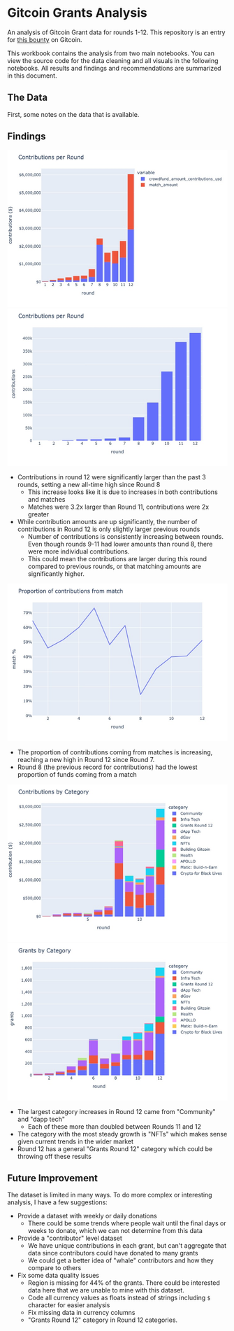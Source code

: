 # Gitcoin Grants Analysis

An analysis of Gitcoin Grant data for rounds 1-12. This repository is an entry for [this bounty](https://github.com/gitcoinco/skunkworks/issues/252#issue-1084213288) on Gitcoin.

This workbook contains the analysis from two main notebooks. You can view the source code for the data cleaning and all visuals in the following notebooks. All results and findings and recommendations are summarized in this document.

## The Data
First, some notes on the data that is available.


## Findings

![](./images/contrib_per_round_match.jpeg?raw=true)
![](./images/contributions_per_round.jpeg?raw=true)

* Contributions in round 12 were significantly larger than the past 3 rounds, setting a new all-time high since Round 8
  * This increase looks like it is due to increases in both contributions and matches
  * Matches were 3.2x larger than Round 11, contributions were 2x greater
* While contribution amounts are up significantly, the number of contributions in Round 12 is only slightly larger previous rounds
  * Number of contributions is consistently increasing between rounds. Even though rounds 9-11 had lower amounts than round 8, there were more individual contributions.
  * This could mean the contributions are larger during this round compared to previous rounds, or that matching amounts are significantly higher.

![](./images/proportion_from_match.jpeg?raw=true)

* The proportion of contributions coming from matches is increasing, reaching a new high in Round 12 since Round 7.
* Round 8 (the previous record for contributions) had the lowest proportion of funds coming from a match


![](./images/contrib_per_category.jpeg?raw=true)
![](./images/grants_per_category.jpeg?raw=true)

* The largest category increases in Round 12 came from "Community" and "dapp tech"
  * Each of these more than doubled between Rounds 11 and 12
* The category with the most steady growth is "NFTs" which makes sense given current trends in the wider market
* Round 12 has a general "Grants Round 12" category which could be throwing off these results

## Future Improvement

The dataset is limited in many ways. To do more complex or interesting analysis, I have a few suggestions:
* Provide a dataset with weekly or daily donations
  * There could be some trends where people wait until the final days or weeks to donate, which we can not determine from this data
* Provide a "contributor" level dataset
  * We have unique contributions in each grant, but can't aggregate that data since contributors could have donated to many grants
  * We could get a better idea of "whale" contributors and how they compare to others
* Fix some data quality issues
  * Region is missing for 44% of the grants. There could be interested data here that we are unable to mine with this dataset.
  * Code all currency values as floats instead of strings including `$` character for easier analysis
  * Fix missing data in currency columns
  * "Grants Round 12" category in Round 12 categories.
